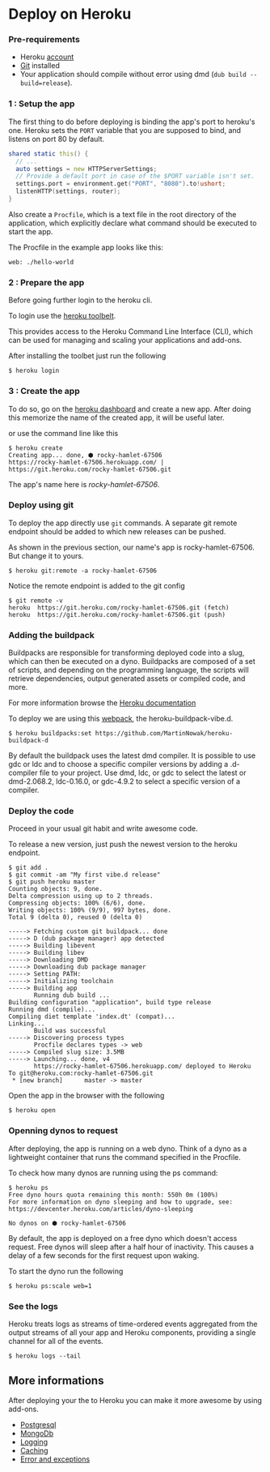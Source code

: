 # Deploy on Heroku

### Pre-requirements

- Heroku [account]((https://signup.heroku.com/login))
- [Git](https://git-scm.com/) installed
- Your application should compile without error using dmd (`dub build --build=release`). 

### 1 : Setup the app

The first thing to do before deploying is binding the app's port to heroku's one. 
Heroku sets the `PORT` variable that you are supposed to bind, and listens on port 80 by default.

```d
shared static this() {
  // ...
  auto settings = new HTTPServerSettings;
  // Provide a default port in case of the $PORT variable isn't set.  
  settings.port = environment.get("PORT", "8080").to!ushort;
  listenHTTP(settings, router);
}
```

Also create a `Procfile`, which is a text file in the root directory of the application, which explicitly declare what command 
should be executed to start the app.

The Procfile in the example app looks like this:

```
web: ./hello-world
```

### 2 : Prepare the app 

Before going further login to the heroku cli.

To login use the [heroku toolbelt](https://toolbelt.heroku.com/standalone).

This provides access to the Heroku Command Line Interface (CLI), which can be used for managing and scaling your applications and add-ons.

After installing the toolbet just run the following

```
$ heroku login
```

### 3 : Create the app 

To do so, go on the [heroku dashboard](https://dashboard.heroku.com) and create a new app. 
After doing this memorize the name of the created app, it will be useful later. 

or use the command line like this 

```
$ heroku create
Creating app... done, ⬢ rocky-hamlet-67506
https://rocky-hamlet-67506.herokuapp.com/ | https://git.heroku.com/rocky-hamlet-67506.git
```

The app's name here is *rocky-hamlet-67506*. 

### Deploy using git 

To deploy the app directly use `git` commands. A separate git remote endpoint should be added to which new releases can be pushed.

As shown in the previous section, our name's app is rocky-hamlet-67506. But change it to yours. 

```
$ heroku git:remote -a rocky-hamlet-67506
```

Notice the remote endpoint is added to the git config

```
$ git remote -v
heroku	https://git.heroku.com/rocky-hamlet-67506.git (fetch)
heroku	https://git.heroku.com/rocky-hamlet-67506.git (push)
```

### Adding the buildpack

Buildpacks are responsible for transforming deployed code into a slug, 
which can then be executed on a dyno. Buildpacks are composed of a set of scripts, 
and depending on the programming language, the scripts will retrieve dependencies, 
output generated assets or compiled code, and more.

For more information browse the [Heroku documentation](https://devcenter.heroku.com/articles/buildpacks)

To deploy we are using this [webpack](https://github.com/MartinNowak/heroku-buildpack-d), the heroku-buildpack-vibe.d. 

```
$ heroku buildpacks:set https://github.com/MartinNowak/heroku-buildpack-d
```
By default the buildpack uses the latest dmd compiler. 
It is possible to use gdc or ldc and to choose a specific compiler versions by adding a .d-compiler file to your project. 
Use dmd, ldc, or gdc to select the latest or dmd-2.068.2, ldc-0.16.0, or gdc-4.9.2 to 
select a specific version of a compiler.

### Deploy the code 

Proceed in your usual git habit and write awesome code. 

To release a new version, just push the newest version to the heroku endpoint.

```
$ git add .
$ git commit -am "My first vibe.d release"
$ git push heroku master
Counting objects: 9, done.
Delta compression using up to 2 threads.
Compressing objects: 100% (6/6), done.
Writing objects: 100% (9/9), 997 bytes, done.
Total 9 (delta 0), reused 0 (delta 0)

-----> Fetching custom git buildpack... done
-----> D (dub package manager) app detected
-----> Building libevent
-----> Building libev
-----> Downloading DMD
-----> Downloading dub package manager
-----> Setting PATH:
-----> Initializing toolchain
-----> Building app
       Running dub build ...
Building configuration "application", build type release
Running dmd (compile)...
Compiling diet template 'index.dt' (compat)...
Linking...
       Build was successful
-----> Discovering process types
       Procfile declares types -> web
-----> Compiled slug size: 3.5MB
-----> Launching... done, v4
       https://rocky-hamlet-67506.herokuapp.com/ deployed to Heroku
To git@heroku.com:rocky-hamlet-67506.git
 * [new branch]      master -> master
```

Open the app in the browser with the following

```
$ heroku open
```

### Openning dynos to request 

After deploying, the app is running on a web dyno. 
Think of a dyno as a lightweight container that runs the command specified in the Procfile.

To check how many dynos are running using the ps command:

```
$ heroku ps
Free dyno hours quota remaining this month: 550h 0m (100%)
For more information on dyno sleeping and how to upgrade, see:
https://devcenter.heroku.com/articles/dyno-sleeping

No dynos on ⬢ rocky-hamlet-67506
```

By default, the app is deployed on a free dyno which doesn't access request. 
Free dynos will sleep after a half hour of inactivity. This causes a delay of a few seconds for the first request upon waking. 

To start the dyno run the following

```
$ heroku ps:scale web=1
```
 
### See the logs 

Heroku treats logs as streams of time-ordered events aggregated from the output streams of all your app and Heroku components, 
providing a single channel for all of the events.

```
$ heroku logs --tail
```


## More informations 

After deploying your the to Heroku you can make it more awesome by using add-ons.

- [Postgresql](https://elements.heroku.com/addons/heroku-postgresql)
- [MongoDb](https://elements.heroku.com/addons/mongohq)
- [Logging](https://elements.heroku.com/addons#logging)
- [Caching](https://elements.heroku.com/addons#caching)
- [Error and exceptions](https://elements.heroku.com/addons#errors-exceptions)
